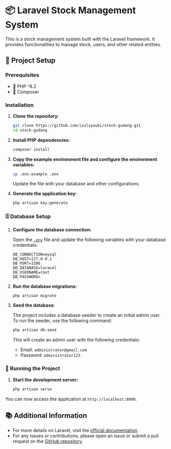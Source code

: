 # 📦 Laravel Stock Management System

This is a stock management system built with the Laravel framework. It provides functionalities to manage stock, users, and other related entities.

## 🚀 Project Setup

### Prerequisites

- 🐘 PHP ^8.2
- 🎼 Composer

### Installation

1. **Clone the repository:**

    ```sh
    git clone https://github.com/izulsyauki/stock-gudang.git
    cd stock-gudang
    ```

2. **Install PHP dependencies:**

    ```sh
    composer install
    ```

3. **Copy the example environment file and configure the environment variables:**

    ```sh
    cp .env.example .env
    ```

    Update the  file with your database and other configurations.

4. **Generate the application key:**


    ```sh
    php artisan key:generate
    ```

### 🗄️ Database Setup

1. **Configure the database connection:**

    Open the [`.env`](.env) file and update the following variables with your database credentials:

    ```env
    DB_CONNECTION=mysql
    DB_HOST=127.0.0.1
    DB_PORT=3306
    DB_DATABASE=laravel
    DB_USERNAME=root
    DB_PASSWORD=
    ```

2. **Run the database migrations:**

    ```sh
    php artisan migrate
    ```

3. **Seed the database:**

    The project includes a database seeder to create an initial admin user. To run the seeder, use the following command:

    ```sh
    php artisan db:seed
    ```

    This will create an admin user with the following credentials:

    - Email: `administrator@gmail.com`
    - Password: `administrator123`

### 🏃 Running the Project

1. **Start the development server:**

    ```sh
    php artisan serve
    ```

You can now access the application at `http://localhost:8000`.

## 📚 Additional Information

- For more details on Laravel, visit the [official documentation](https://laravel.com/docs).
- For any issues or contributions, please open an issue or submit a pull request on the [GitHub repository](https://github.com/your-repo/laravel-stock-management).

